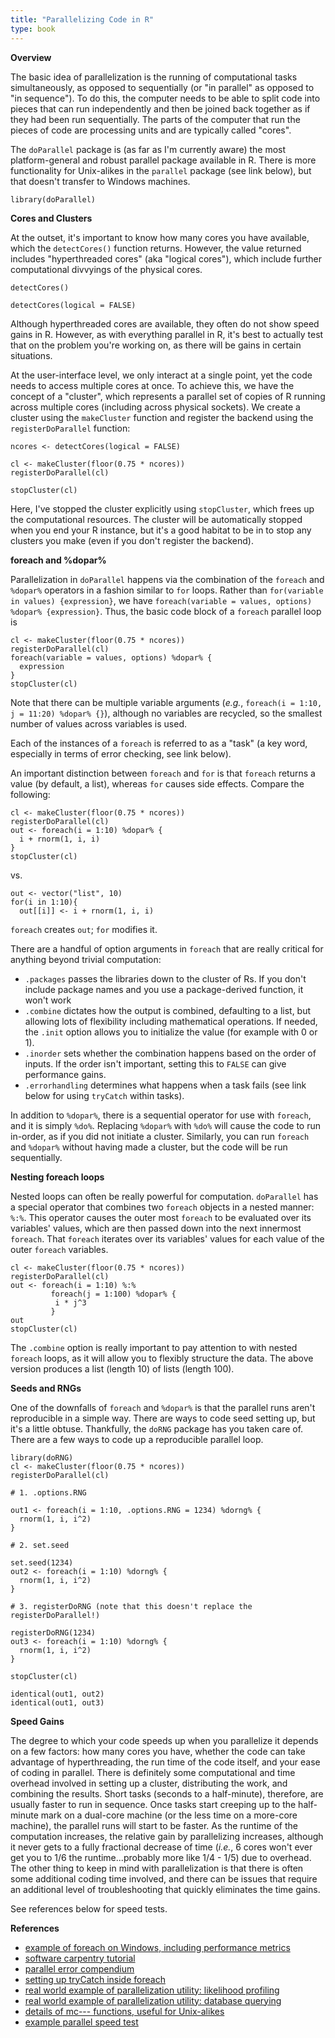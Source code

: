 ```yaml
---
title: "Parallelizing Code in R"
type: book
---
```



**Overview**

The basic idea of parallelization is the running of computational tasks simultaneously, as opposed to sequentially (or "in parallel" as opposed to "in sequence"). To do this, the computer needs to be able to split code into pieces that can run independently and then be joined back together as if they had been run sequentially.  The parts of the computer that run the pieces of code are processing units and are typically called "cores". 

The `doParallel` package is (as far as I'm currently aware) the most platform-general and robust parallel package available in R. There is more functionality for Unix-alikes in the `parallel` package (see link below), but that doesn't transfer to Windows machines. 

```
library(doParallel)
```

**Cores and Clusters** 

At the outset, it's important to know how many cores you have available, which the `detectCores()` function returns. However, the value returned includes "hyperthreaded cores" (aka "logical cores"), which include further computational divvyings of the physical cores.

```
detectCores()

detectCores(logical = FALSE)
```

Although hyperthreaded cores are available, they often do not show speed gains in R. However, as with everything parallel in R, it's best to actually test that on the problem you're working on, as there will be gains in certain situations.

At the user-interface level, we only interact at a single point, yet the code needs to access multiple cores at once. To achieve this, we have the concept of a "cluster", which represents a parallel set of copies of R running across multiple cores (including across physical sockets). We create a cluster using the `makeCluster` function and register the backend using the `registerDoParallel` function:

```
ncores <- detectCores(logical = FALSE)

cl <- makeCluster(floor(0.75 * ncores))
registerDoParallel(cl)

stopCluster(cl)
```

Here, I've stopped the cluster explicitly using `stopCluster`, which frees up the computational resources. The cluster will be automatically stopped when you end your R instance, but it's a good habitat to be in to stop any clusters you make (even if you don't register the backend).

**foreach and %dopar%**

Parallelization in `doParallel` happens via the combination of the `foreach` and `%dopar%` operators in a fashion similar to `for` loops. Rather than `for(variable in values) {expression}`, we have `foreach(variable = values, options) %dopar% {expression}`. Thus, the basic code block of a `foreach` parallel loop is

```
cl <- makeCluster(floor(0.75 * ncores))
registerDoParallel(cl)
foreach(variable = values, options) %dopar% {
  expression
}
stopCluster(cl)
```

Note that there can be multiple variable arguments (*e.g.*, `foreach(i = 1:10, j = 11:20) %dopar% {}`), although no variables are recycled, so the smallest number of values across variables is used. 

Each of the instances of a `foreach` is referred to as a "task" (a key word, especially in terms of error checking, see link below).

An important distinction between `foreach` and `for` is that `foreach` returns a value (by default, a list), whereas `for` causes side effects. Compare the following:

```
cl <- makeCluster(floor(0.75 * ncores))
registerDoParallel(cl)
out <- foreach(i = 1:10) %dopar% {
  i + rnorm(1, i, i)
}
stopCluster(cl)
```
vs.

```
out <- vector("list", 10)
for(i in 1:10){
  out[[i]] <- i + rnorm(1, i, i)
```

`foreach` creates `out`; `for` modifies it. 

There are a handful of option arguments in `foreach` that are really critical for anything beyond trivial computation:
* `.packages` passes the libraries down to the cluster of Rs. If you don't include package names and you use a package-derived function, it won't work
* `.combine` dictates how the output is combined, defaulting to a list, but allowing lots of flexibility including mathematical operations. If needed, the `.init` option allows you to initialize the value (for example with 0 or 1).
* `.inorder` sets whether the combination happens based on the order of inputs. If the order isn't important, setting this to `FALSE` can give performance gains.
* `.errorhandling` determines what happens when a task fails (see link below for using `tryCatch` within tasks).

In addition to `%dopar%`, there is a sequential operator for use with `foreach`, and it is simply `%do%`. Replacing `%dopar%` with `%do%` will cause the code to run in-order, as if you did not initiate a cluster. Similarly, you can run `foreach` and `%dopar%` without having made a cluster, but the code will be run sequentially.

**Nesting foreach loops**

Nested loops can often be really powerful for computation. `doParallel` has a special operator that combines two `foreach` objects in a nested manner: `%:%`. This operator causes the outer most `foreach` to be evaluated over its variables' values, which are then passed down into the next innermost `foreach`. That `foreach` iterates over its variables' values for each value of the outer `foreach` variables.

```
cl <- makeCluster(floor(0.75 * ncores))
registerDoParallel(cl)
out <- foreach(i = 1:10) %:%
         foreach(j = 1:100) %dopar% {
          i * j^3
         }
out
stopCluster(cl)
```

The `.combine` option is really important to pay attention to with nested `foreach` loops, as it will allow you to flexibly structure the data. The above version produces a list (length 10) of lists (length 100).

**Seeds and RNGs**

One of the downfalls of `foreach` and `%dopar%` is that the parallel runs aren't reproducible in a simple way. There are ways to code seed setting up, but it's a little obtuse. Thankfully, the `doRNG` package has you taken care of. There are a few ways to code up a reproducible parallel loop. 

```
library(doRNG)
cl <- makeCluster(floor(0.75 * ncores))
registerDoParallel(cl)

# 1. .options.RNG

out1 <- foreach(i = 1:10, .options.RNG = 1234) %dorng% {
  rnorm(1, i, i^2)
}

# 2. set.seed

set.seed(1234)
out2 <- foreach(i = 1:10) %dorng% {
  rnorm(1, i, i^2)
}

# 3. registerDoRNG (note that this doesn't replace the registerDoParallel!)

registerDoRNG(1234)
out3 <- foreach(i = 1:10) %dorng% {
  rnorm(1, i, i^2)
}

stopCluster(cl)

identical(out1, out2)
identical(out1, out3)
```

**Speed Gains**

The degree to which your code speeds up when you parallelize it depends on a few factors: how many cores you have, whether the code can take advantage of hyperthreading, the run time of the code itself, and your ease of coding in parallel. There is definitely some computational and time overhead involved in setting up a cluster, distributing the work, and combining the results. Short tasks (seconds to a half-minute), therefore, are usually faster to run in sequence. Once tasks start creeping up to the half-minute mark on a dual-core machine (or the less time on a more-core machine), the parallel runs will start to be faster. As the runtime of the computation increases, the relative gain by parallelizing increases, although it never gets to a fully fractional decrease of time (*i.e.*, 6 cores won't ever get you to 1/6 the runtime...probably more like 1/4 - 1/5) due to overhead. The other thing to keep in mind with parallelization is that there is often some additional coding time involved, and there can be issues that require an additional level of troubleshooting that quickly eliminates the time gains. 

See references below for speed tests.


**References** 

* [example of foreach on Windows, including performance metrics](https://beckmw.wordpress.com/2014/01/21/a-brief-foray-into-parallel-processing-with-r/ )
* [software carpentry tutorial](http://resbaz.github.io/r-intermediate-gapminder/19-foreach.html)
* [parallel error compendium](https://github.com/tobigithub/R-parallel/wiki/R-parallel-Errors) 
* [setting up tryCatch inside foreach](https://stackoverflow.com/questions/39262612/r-show-error-and-warning-messages-in-foreach-dopar) 
* [real world example of parallelization utility: likelihood profiling](https://www3.nd.edu/~steve/computing_with_data/22_parallel/parallel_foreach.html)
* [real world example of parallelization utility: database querying](https://stochasticcoder.com/2016/01/12/r-using-doparallel-to-significantly-speedup-database-retrieval/) 
* [details of mc--- functions, useful for Unix-alikes](http://www2.stat.duke.edu/~cr173/Sta523_Fa14/parallelization.html)
* [example parallel speed test](https://github.com/benporter/parallel-speed-test-R )
